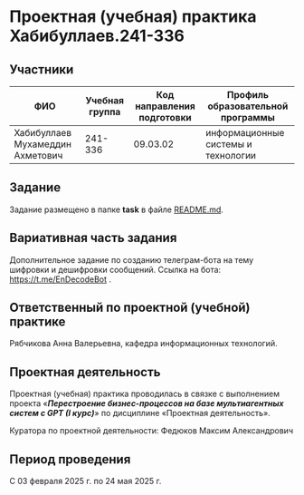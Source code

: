 # Проектная (учебная) практика Хабибуллаев.241-336

## Участники

| ФИО | Учебная группа | Код направления подготовки | Профиль образовательной программы |
|-|-|-|-|
| Хабибуллаев Мухамеддин Ахметович |241-336|09.03.02|информационные системы и технологии|


## Задание

Задание размещено в папке **task** в файле [README.md](task/README.md).

## Вариативная часть задания

Дополнительное задание по созданию телеграм-бота на тему шифровки и дешифровки сообщений. Ссылка на бота: https://t.me/EnDecodeBot .

## Ответственный по проектной (учебной) практике

Рябчикова Анна Валерьевна, кафедра информационных технологий.

## Проектная деятельность

Проектная (учебная) практика проводилась в связке с выполнением проекта «***Перестроение бизнес-процессов на базе мультиагентных систем с GPT (I курс)***» по дисциплине «Проектная деятельность».

Куратора по проектной деятельности: Федюков Максим Александрович

## Период проведения

С 03 февраля 2025 г. по 24 мая 2025 г.
